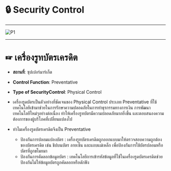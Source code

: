# 🔒 Security Control

---

![P1](img/Anit-cheat.PNG)

---

# ☞ เครื่องรูทบัตรเครดิต
- **สถานที่**: ซุปเปอร์มาร์เก็ต
- **Control Function**: Preventative
- **Type of SecurityControl**: Physical Control

- เครื่องรูดบัตรเป็นตัวอย่างที่ชัดเจนของ Physical Control ประเภท Preventative ที่ใช้เทคโนโลยีเข้ามาช่วยในการรักษาความปลอดภัยในการทำธุรกรรมทางการเงิน การพัฒนาเทคโนโลยีใหม่ๆอย่างต่อเนื่อง
  ทำให้เครื่องรูทบัตรมีความปลอดภัยมากยิ่งขึ้น และตอบสนองความต้องการของผู้บริโภคที่เปลี่ยนแปลงไป

- ทำไมเครื่องรูดบัตรเครดิตจึงเป็น Preventative
  - ป้องกันการปลอมแปลงบัตร : เครื่องรูทบัตรเครดิตถูกออกแบบมาให้ตรวจสอบความถูกต้องของบัตรเครดิต เช่น ชิปบนบัตร ลายเซ็น และแถบแม่เหล็ก เพื่อป้องกันการใช้บัตรปลอมหรือบัตรที่ถูกขโมยมา
  - ป้องกันการคัดลอกข้อมูลบัตร : เทคโนโลยีการเข้ารหัสข้อมูลที่ใช้ในเครื่องรูดบัตรเครดิตช่วยป้องกันไม่ให้ข้อมูลบัตรถูกคัดลอกหรือดักฟัง
